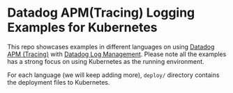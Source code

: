 # Datadog APM(Tracing) Logging Examples for Kubernetes

This repo showcases examples in different languages on using [Datadog APM (Tracing)](https://docs.datadoghq.com/tracing/) with [Datadog Log Management](https://docs.datadoghq.com/logs/). Please note all the examples has a strong focus on using Kubernetes as the running environment.

For each language (we will keep adding more), `deploy/` directory contains the deployment files to Kubernetes.
